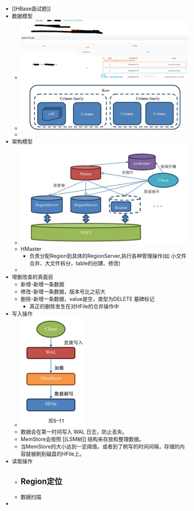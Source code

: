 - [[HBase面试题]]
- 数据模型
	- ![image.png](../assets/image_1675244232658_0.png)
	- ![image.png](../assets/image_1675249626897_0.png)
	-
- 架构模型
	- ![image.png](../assets/image_1675244649687_0.png)
	- HMaster
		- 负责分配Region到具体的RegionServer,执行各种管理操作(如 小文件合并、大文件拆分，table的创建、修改)
	-
- 增删改查的真面目
	- 新增-新增一条数据
	- 修改-新增一条数据，版本号比之前大
	- 删除-新增一条数据，value是空，类型为DELETE 墓碑标记
		- 真正的删除发生在对HFile的合并操作中
- 写入操作
	- ![image.png](../assets/image_1675755459778_0.png)
	- 数据会在第一时间写入 WAL 日志，防止丢失。
	- MemStore会按照 [[LSM树]] 结构来存放和整理数据。
	- 当MemStore的大小达到一定阈值，或者到了刷写的时间间隔，存储的内容就被刷到磁盘的HFile上。
- 读取操作
	- Region定位
		-
	- 数据扫描
-